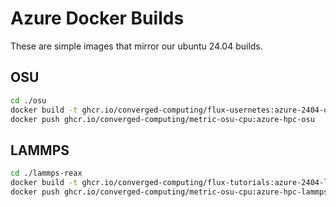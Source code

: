# Azure Docker Builds

These are simple images that mirror our ubuntu 24.04 builds.

## OSU

```bash
cd ./osu
docker build -t ghcr.io/converged-computing/flux-usernetes:azure-2404-osu .
docker push ghcr.io/converged-computing/metric-osu-cpu:azure-hpc-osu
```

## LAMMPS

```bash
cd ./lammps-reax
docker build -t ghcr.io/converged-computing/flux-tutorials:azure-2404-lammps-reax .
docker push ghcr.io/converged-computing/metric-osu-cpu:azure-hpc-lammps-reax
```
